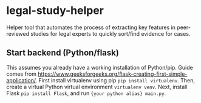 # legal-study-helper
Helper tool that automates the process of extracting key features in peer-reviewed studies for legal experts to quickly sort/find evidence for cases.

## Start backend (Python/flask)
This assumes you already have a working installation of Python/pip. Guide comes from https://www.geeksforgeeks.org/flask-creating-first-simple-application/. First install virtualenv using pip ```pip install virtualenv```. Then, create a virtual Python virtual environment ```virtualenv venv```. Next, install Flask ```pip install Flask```, and run ```{your python alias} main.py```.